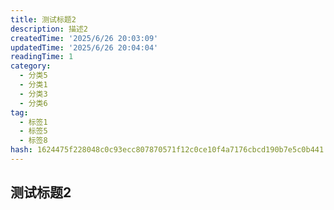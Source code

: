 ```yaml
---
title: 测试标题2
description: 描述2
createdTime: '2025/6/26 20:03:09'
updatedTime: '2025/6/26 20:04:04'
readingTime: 1
category:
  - 分类5
  - 分类1
  - 分类3
  - 分类6
tag:
  - 标签1
  - 标签5
  - 标签8
hash: 1624475f228048c0c93ecc807870571f12c0ce10f4a7176cbcd190b7e5c0b441
---
```


## 测试标题2


